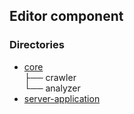 ## Editor component

### Directories
* [core](#)           
  ├── crawler         
  └── analyzer        
* [server-application](#)
